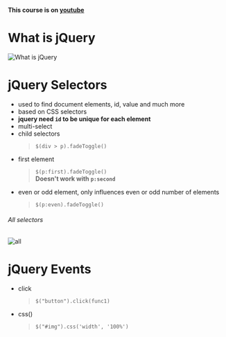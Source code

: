 **This course is on [youtube](https://www.youtube.com/watch?v=QhQ4m5g2fhA)**

# What is jQuery

![What is jQuery]()

# jQuery Selectors

-   used to find document elements, id, value and much more
-   based on CSS selectors
-   **jquery need `id` to be unique for each element**
-   multi-select
-   child selectors
    > `$(div > p).fadeToggle()`
- first element
    > `$(p:first).fadeToggle()`  
    > **Doesn't work with `p:second`**
- even or odd element, only influences even or odd number of elements
    > `$(p:even).fadeToggle()`
###### All selectors
![all](img/selectors_all.png)
# jQuery Events
- click
    > `$("button").click(func1)`
- css()
    > `$("#img").css('width', '100%')`  



